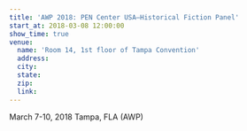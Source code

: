 ```yaml
---
title: 'AWP 2018: PEN Center USA—Historical Fiction Panel'
start_at: 2018-03-08 12:00:00
show_time: true
venue:
  name: 'Room 14, 1st floor of Tampa Convention'
  address:
  city:
  state:
  zip:
  link:
---
```



March 7-10, 2018 Tampa, FLA (AWP)

&nbsp;